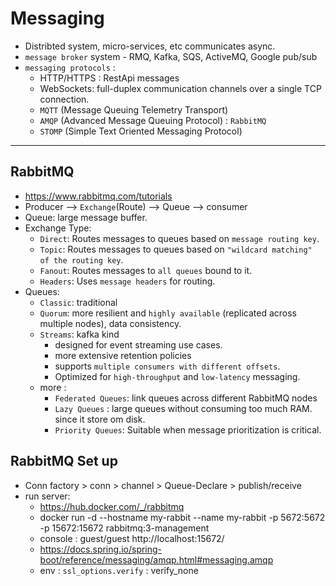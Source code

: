 # Messaging 
- Distribted system, micro-services, etc communicates async.
- `message broker` system - RMQ, Kafka, SQS, ActiveMQ, Google pub/sub
- `messaging protocols` :  
  - HTTP/HTTPS : RestApi messages
  - WebSockets: full-duplex communication channels over a single TCP connection.
  - `MQTT` (Message Queuing Telemetry Transport)
  - `AMQP` (Advanced Message Queuing Protocol) : `RabbitMQ`
  - `STOMP` (Simple Text Oriented Messaging Protocol)

---
## RabbitMQ
- https://www.rabbitmq.com/tutorials
- Producer  --> `Exchange`(Route) -->  Queue --> consumer
- Queue: large message buffer.
- Exchange Type:
  -  `Direct`: Routes messages to queues based on `message routing key`.
  -  `Topic`: Routes messages to queues based on `"wildcard matching" of the routing key`.
  -  `Fanout`: Routes messages to `all queues` bound to it.
  -  `Headers`: Uses `message headers` for routing.
- Queues:
  - `Classic`: traditional 
  - `Quorum`: more resilient and `highly available` (replicated across multiple nodes), data consistency.
  - `Streams`: kafka kind
    - designed for event streaming use cases.
    - more extensive retention policies
    - supports `multiple consumers with different offsets`.
    - Optimized for `high-throughput` and `low-latency` messaging.
  - more :
    - `Federated Queues`: link queues across different RabbitMQ nodes
    - `Lazy Queues` : large queues without consuming too much RAM. since it store om disk.
    - `Priority Queues`: Suitable when message prioritization is critical.

## RabbitMQ Set up
- Conn factory > conn > channel > Queue-Declare > publish/receive
- run server:
  - https://hub.docker.com/_/rabbitmq
  - docker run -d --hostname my-rabbit --name my-rabbit -p 5672:5672 -p 15672:15672  rabbitmq:3-management
  - console : guest/guest http://localhost:15672/
  - https://docs.spring.io/spring-boot/reference/messaging/amqp.html#messaging.amqp
  - env : `ssl_options.verify` : verify_none